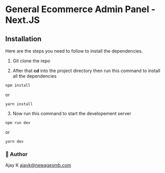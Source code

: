 # General Ecommerce Admin Panel - Next.JS

## Installation

Here are the steps you need to follow to install the dependencies.

1. Git clone the repo

2. After that **cd** into the project directory then run this command to install all the dependencies

```
npm install
```

or

```
yarn install
```

3. Now run this command to start the developement server

```
npm run dev
```

or

```
yarn dev
```

### 📄 Author

Ajay K ajayk@newagesmb.com
